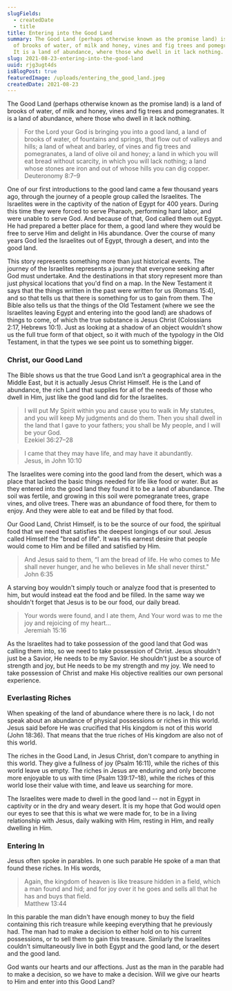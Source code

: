 ```yaml
---
slugFields:
  - createdDate
  - title
title: Entering into the Good Land
summary: The Good Land (perhaps otherwise known as the promise land) is a land
  of brooks of water, of milk and honey, vines and fig trees and pomegranates.
  It is a land of abundance, where those who dwell in it lack nothing.
slug: 2021-08-23-entering-into-the-good-land
uuid: rjg3ugt4ds
isBlogPost: true
featuredImage: /uploads/entering_the_good_land.jpeg
createdDate: 2021-08-23
---
```

The Good Land (perhaps otherwise known as the promise land) is a land of brooks of water, of milk and honey, vines and fig trees and pomegranates. It is a land of abundance, where those who dwell in it lack nothing.

<blockquote>For the Lord your God is bringing you into a good land, a land of brooks of water, of fountains and springs, that flow out of valleys and hills; a land of wheat and barley, of vines and fig trees and pomegranates, a land of olive oil and honey; a land in which you will eat bread without scarcity, in which you will lack nothing; a land whose stones are iron and out of whose hills you can dig copper.<footer>Deuteronomy 8:7–9</footer></blockquote>

One of our first introductions to the good land came a few thousand years ago, through the journey of a people group called the Israelites. The Israelites were in the captivity of the nation of Egypt for 400 years. During this time they were forced to serve Pharaoh, performing hard labor, and were unable to serve God. And because of that, God called them out Egypt. He had prepared a better place for them, a good land where they would be free to serve Him and delight in His abundance. Over the course of many years God led the Israelites out of Egypt, through a desert, and into the good land.

This story represents something more than just historical events. The journey of the Israelites represents a journey that everyone seeking after God must undertake. And the destinations in that story represent more than just physical locations that you'd find on a map. In the New Testament it says that the things written in the past were written for us (Romans 15:4), and so that tells us that there is something for us to gain from them. The Bible also tells us that the things of the Old Testament (where we see the Israelites leaving Egypt and entering into the good land) are shadows of things to come, of which the true substance is Jesus Christ (Colossians 2:17, Hebrews 10:1). Just as looking at a shadow of an object wouldn’t show us the full true form of that object, so it with much of the typology in the Old Testament, in that the types we see point us to something bigger.

### Christ, our Good Land

The Bible shows us that the true Good Land isn’t a geographical area in the Middle East, but it is actually Jesus Christ Himself. He is the Land of abundance, the rich Land that supplies for all of the needs of those who dwell in Him, just like the good land did for the Israelites.

<blockquote>I will put My Spirit within you and cause you to walk in My statutes, and you will keep My judgments and do them. Then you shall dwell in the land that I gave to your fathers; you shall be My people, and I will be your God.<footer>Ezekiel 36:27–28</footer></blockquote>

<blockquote>I came that they may have life, and may have it abundantly.<footer>Jesus, in John 10:10</footer></blockquote>

The Israelites were coming into the good land from the desert, which was a place that lacked the basic things needed for life like food or water. But as they entered into the good land they found it to be a land of abundance. The soil was fertile, and growing in this soil were pomegranate trees, grape vines, and olive trees. There was an abundance of food there, for them to enjoy. And they were able to eat and be filled by that food.

Our Good Land, Christ Himself, is to be the source of our food, the spiritual food that we need that satisfies the deepest longings of our soul. Jesus called Himself the "bread of life". It was His earnest desire that people would come to Him and be filled and satisfied by Him.

<blockquote>And Jesus said to them, “I am the bread of life. He who comes to Me shall never hunger, and he who believes in Me shall never thirst."<footer>John 6:35</footer></blockquote>

A starving boy wouldn't simply touch or analyze food that is presented to him, but would instead eat the food and be filled. In the same way we shouldn't forget that Jesus is to be our food, our daily bread.

<blockquote>Your words were found, and I ate them, And Your word was to me the joy and rejoicing of my heart...<footer>Jeremiah 15:16</footer></blockquote>

As the Israelites had to take possession of the good land that God was calling them into, so we need to take possession of Christ. Jesus shouldn't just be a Savior, He needs to be my Savior. He shouldn't just be a source of strength and joy, but He needs to be my strength and my joy. We need to take possession of Christ and make His objective realities our own personal experience.

### Everlasting Riches

When speaking of the land of abundance where there is no lack, I do not speak about an abundance of physical possessions or riches in this world. Jesus said before He was crucified that His kingdom is not of this world (John 18:36). That means that the true riches of His kingdom are also not of this world.

The riches in the Good Land, in Jesus Christ, don't compare to anything in this world. They give a fullness of joy (Psalm 16:11), while the riches of this world leave us empty. The riches in Jesus are enduring and only become more enjoyable to us with time (Psalm 139:17–18), while the riches of this world lose their value with time, and leave us searching for more.

The Israelites were made to dwell in the good land -- not in Egypt in captivity or in the dry and weary desert. It is my hope that God would open our eyes to see that this is what we were made for, to be in a living relationship with Jesus, daily walking with Him, resting in Him, and really dwelling in Him.

### Entering In

Jesus often spoke in parables. In one such parable He spoke of a man that found these riches. In His words,

<blockquote>Again, the kingdom of heaven is like treasure hidden in a field, which a man found and hid; and for joy over it he goes and sells all that he has and buys that field.<footer>Matthew 13:44</footer></blockquote>

In this parable the man didn't have enough money to buy the field containing this rich treasure while keeping everything that he previously had. The man had to make a decision to either hold on to his current possessions, or to sell them to gain this treasure. Similarly the Israelites couldn't simultaneously live in both Egypt and the good land, or the desert and the good land.

God wants our hearts and our affections. Just as the man in the parable had to make a decision, so we have to make a decision. Will we give our hearts to Him and enter into this Good Land?
